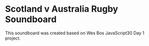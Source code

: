 # Scotland v Australia Rugby Soundboard

This soundboard was created based on Wes Bos JavaScript30 Day 1 project.

